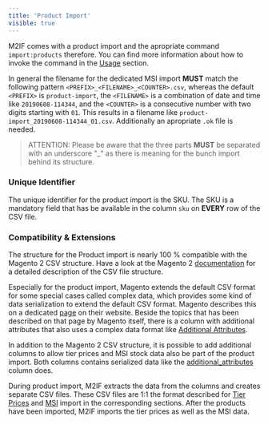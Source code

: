 ```yaml
---
title: 'Product Import'
visible: true
---
```


M2IF comes with a product import and the apropriate command `import:products` therefore. You can find more information about how to invoke the command in the [Usage](/getting-started/usage) section.

In general the filename for the dedicated MSI import **MUST** match the following pattern `<PREFIX>_<FILENAME>_<COUNTER>.csv`, whereas the default `<PREFIX>` is `product-import`, the `<FILENAME>` is a combination of date and time like `20190608-114344`, and the `<COUNTER>` is a consecutive number with two digits starting with `01`. This results in a filename like `product-import_20190608-114344_01.csv`. Additionally an apropriate `.ok` file is needed.

> ATTENTION: Please be aware that the three parts **MUST** be separated with an underscore "_" as there is meaning for the bunch import behind its structure.

### Unique Identifier

The unique identifier for the product import is the SKU. The SKU is a mandatory field that has be available in the column `sku` on **EVERY** row of the CSV file.

### Compatibility & Extensions

The structure for the Product import is nearly 100 % compatible with the Magento 2 CSV structure. Have a look at the Magento 2 [documentation](http://docs.magento.com/m2/ce/user_guide/system/data-attributes-product.html) for a detailed description of the CSV file structure.

Especially for the product import, Magento extends the default CSV format for some special cases called complex data, which provides some kind of data serialization to extend the default CSV format. Magento describes this on a dedicated [page](https://docs.magento.com/m2/ce/user_guide/system/data-complex.html) on their website. Beside the topics that has been described on that page by Magento itself, there is a column with additional attributes that also uses a complex data format like [Additional Attributes](/file-structure/product-import/additional-attributes).

In addition to the Magento 2 CSV structure, it is possible to add additional columns to allow tier prices and MSI stock data also be part of the product import. Both columns contains serialized data like the [additional_attributes](/file-structure/product-import/additional-attributes) column does.

During product import, M2IF extracts the data from the columns and creates separate CSV files. These CSV files are 1:1 the format described for [Tier Prices](/file-structure/product-import-tier-prices) and [MSI](/file-structure/product-import-msi) import in the corresponding sections. After the products have been imported, M2IF imports the tier prices as well as the MSI data.